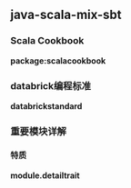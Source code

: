 ## java-scala-mix-sbt

### Scala Cookbook
**package:scalacookbook**

### databrick编程标准
**databrickstandard**


### 重要模块详解
#### 特质
**module.detailtrait**














































































































































